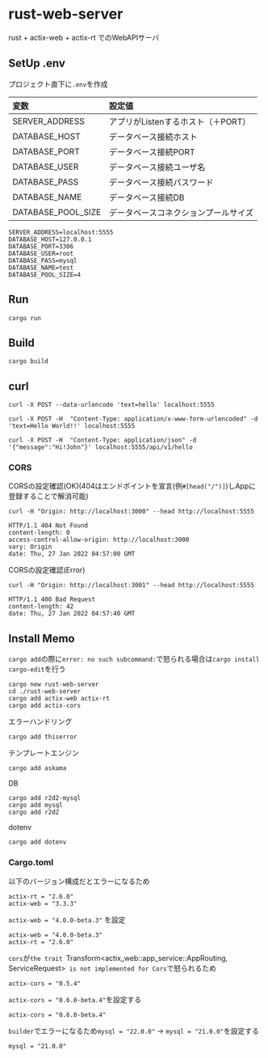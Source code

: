 # rust-web-server

rust + actix-web + actix-rt でのWebAPIサーバ

## SetUp .env

プロジェクト直下に`.env`を作成

|変数|設定値|
|:-|:-|
|SERVER_ADDRESS|アプリがListenするホスト（＋PORT）|
|DATABASE_HOST|データベース接続ホスト|
|DATABASE_PORT|データベース接続PORT|
|DATABASE_USER|データベース接続ユーザ名|
|DATABASE_PASS|データベース接続パスワード|
|DATABASE_NAME|データベース接続DB|
|DATABASE_POOL_SIZE|データベースコネクションプールサイズ|

```
SERVER_ADDRESS=localhost:5555
DATABASE_HOST=127.0.0.1
DATABASE_PORT=3306
DATABASE_USER=root
DATABASE_PASS=mysql
DATABASE_NAME=test
DATABASE_POOL_SIZE=4
```

## Run

```
cargo run
```

## Build

```
cargo build
```

## curl

```
curl -X POST --data-urlencode 'text=hello' localhost:5555
```

```
curl -X POST -H  "Content-Type: application/x-www-form-urlencoded" -d 'text=Hello World!!' localhost:5555
```

```
curl -X POST -H  "Content-Type: application/json" -d '{"message":"Hi!John"}' localhost:5555/api/v1/hello
```

### CORS

CORSの設定確認(OK)(404はエンドポイントを宣言(例`#[head("/")]`)しAppに登録することで解消可能)

```
curl -H "Origin: http://localhost:3000" --head http://localhost:5555

HTTP/1.1 404 Not Found
content-length: 0
access-control-allow-origin: http://localhost:3000
vary: Origin
date: Thu, 27 Jan 2022 04:57:00 GMT
```

CORSの設定確認(Error)

```
curl -H "Origin: http://localhost:3001" --head http://localhost:5555

HTTP/1.1 400 Bad Request
content-length: 42
date: Thu, 27 Jan 2022 04:57:40 GMT
```
## Install Memo

`cargo add`の際に`error: no such subcommand:`で怒られる場合は`cargo install cargo-edit`を行う

```
cargo new rust-web-server
cd ./rust-web-server
cargo add actix-web actix-rt
cargo add actix-cors
```

エラーハンドリング
```
cargo add thiserror
```

テンプレートエンジン
```
cargo add askama
```

DB
```
cargo add r2d2-mysql
cargo add mysql
cargo add r2d2
```

dotenv
```
cargo add dotenv
```

### Cargo.toml

以下のバージョン構成だとエラーになるため

```
actix-rt = "2.6.0"
actix-web = "3.3.3"
```

`actix-web = "4.0.0-beta.3"` を設定

```
actix-web = "4.0.0-beta.3"
actix-rt = "2.6.0"
```

`cors`が`the trait `Transform<actix_web::app_service::AppRouting, ServiceRequest>` is not implemented for Cors`で怒られるため

```
actix-cors = "0.5.4"
```

`actix-cors = "0.6.0-beta.4"`を設定する

```
actix-cors = "0.6.0-beta.4"
```

`builder`でエラーになるため`mysql = "22.0.0"` -> `mysql = "21.0.0"`を設定する

```
mysql = "21.0.0"
```